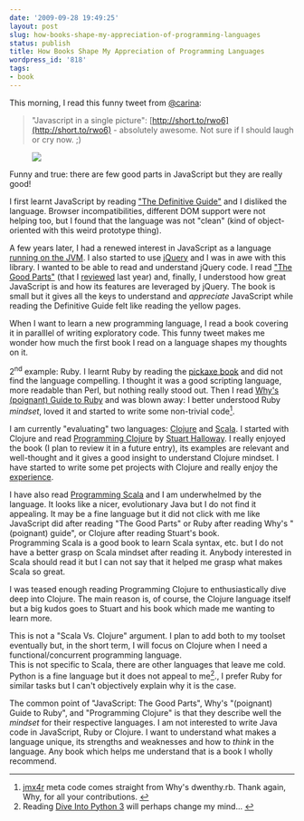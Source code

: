 ```yaml
---
date: '2009-09-28 19:49:25'
layout: post
slug: how-books-shape-my-appreciation-of-programming-languages
status: publish
title: How Books Shape My Appreciation of Programming Languages
wordpress_id: '818'
tags:
- book
---
```


This morning, I read this funny tweet from [@carina][carina]:

> "Javascript in a single picture": [http://short.to/rwo6](http://short.to/rwo6) - absolutely awesome. Not sure if I should laugh or cry now. ;)

<figure style="max-width: 400px">
<img src="#{ site.s3.url }images/2009-09-28-book.jpg" />
</figure>

Funny and true: there are few good parts in JavaScript but they are really good!

I first learnt JavaScript by reading ["The Definitive Guide"][js-definitive] and I disliked the language. Browser incompatibilities, different DOM support were not helping too, but I found that the language was not "clean" (kind of object-oriented with this weird prototype thing).

A few years later, I had a renewed interest in JavaScript as a language [running on the JVM][js-jvm]. I also started to use [jQuery][jquery] and I was in awe with this library.
I wanted to be able to read and understand jQuery code. I read ["The Good Parts"][js-good-parts] (that I [reviewed][js-good-parts-review] last year) and, finally, I understood how great JavaScript is and how its features are leveraged by jQuery. The book is small but it gives all the keys to understand and _appreciate_ JavaScript while reading the Definitive Guide felt like reading the yellow pages.

When I want to learn a new programming language, I read a book covering it in paralllel of writing exploratory code. This funny tweet makes me wonder how much the first book I read on a language shapes my thoughts on it.

2<sup>nd</sup> example: Ruby. I learnt Ruby by reading the [pickaxe book][pickaxe] and did not find the language compelling. I thought it was a good scripting language, more readable than Perl, but nothing really stood out. Then I read [Why's (poignant) Guide to Ruby][poignant] and was blown away: I better understood Ruby _mindset_, loved it and started to write some non-trivial code<a id="fnr1-2009-09-28" href="#fn1-2009-09-28"><sup>1</sup></a>.

I am currently "evaluating" two languages: [Clojure][clojure] and [Scala][scala].
I started with Clojure and read [Programming Clojure][programming-clojure] by [Stuart Halloway][stuart]. I really enjoyed the book (I plan to review it in a future entry), its examples are relevant and well-thought and it gives a good insight to understand Clojure mindset. I have started to write some pet projects with Clojure and really enjoy the [experience][readlature].

I have also read [Programming Scala][programming-scala] and I am underwhelmed by the language. It looks like a nicer, evolutionary Java but I do not find it appealing. It may be a fine language but it did not click with me like JavaScript did after reading "The Good Parts" or Ruby after reading Why's "(poignant) guide", or Clojure after reading Stuart's book.  
Programming Scala is a good book to learn Scala syntax, etc. but I do not have a better grasp on Scala mindset after reading it.
Anybody interested in Scala should read it but I can not say that it helped me grasp what makes Scala so great.

I was teased enough reading Programming Clojure to enthusiastically dive deep into  Clojure. The main reason is, of course, the Clojure language itself but a big kudos goes to Stuart and his book which made me wanting to learn more.

This is not a "Scala Vs. Clojure" argument. I plan to add both to my toolset eventually but, in the short term, I will focus on Clojure when I need a functional/concurrent programming language.   
This is not specific to Scala, there are other languages that leave me cold. Python is a fine language but it does not appeal to me<a id="fnr2-2009-09-28" href="#fn2-2009-09-28"><sup>2</sup></a>., I prefer Ruby for similar tasks but I can't objectively explain why it is the case.

The common point of "JavaScript: The Good Parts", Why's "(poignant) Guide to Ruby", and "Programming Clojure" is that they describe well the _mindset_ for their respective languages. I am not interested to write Java code in JavaScript, Ruby or Clojure. I want to understand what makes a language unique, its strengths and weaknesses and how to _think_ in the language. Any book which helps me understand that is a book I wholly recommend.


---

1. <a id="fn1-2009-09-28"></a> [jmx4r][jmx4r] meta code comes straight from Why's dwenthy.rb. Thank again, Why, for all your contributions.&nbsp;<a href="#fnr1-2009-09-28">&#8617;</a>
2. <a id="fn2-2009-09-28"></a> Reading [Dive Into Python 3][dip3] will perhaps change my mind...&nbsp;<a href="#fnr2-2009-09-28">&#8617;</a>


[carina]: http://twitter.com/carina/
[clojure]: http://clojure.org/
[programming-clojure]: http://www.pragprog.com/titles/shcloj/programming-clojure
[scala]: http://www.scala-lang.org/
[programming-scala]: http://www.pragprog.com/titles/vsscala/programming-scala
[pickaxe]: http://www.pragprog.com/titles/ruby/programming-ruby
[poignant]: http://en.wikipedia.org/wiki/Why's_(poignant)_Guide_to_Ruby
[dip3]: http://diveintopython3.org/
[jmx4r]: http://github.com/jmesnil/jmx4r
[readlature]: http://github.com/jmesnil/readlature
[jquery]: http://jquery.com/
[js-jvm]:http://jmesnil.net/weblog/2007/05/23/jmx-scripts-with-eclipse-monkey/
[js-definitive]: http://oreilly.com/catalog/9780596000486
[js-good-parts]: http://oreilly.com/catalog/9780596517748
[js-good-parts-review]: http://jmesnil.net/weblog/2008/05/27/review-of-javascript-the-good-parts/
[stuart]: http://twitter.com/stuarthalloway
[programming-in-scala]: http://www.artima.com/shop/programming_in_scala